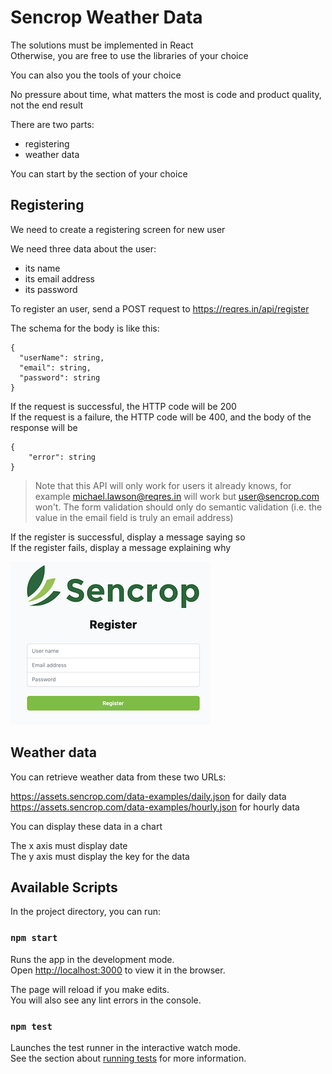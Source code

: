 # Sencrop Weather Data

The solutions must be implemented in React \
Otherwise, you are free to use the libraries of your choice

You can also you the tools of your choice

No pressure about time, what matters the most is code and product quality, not the end result

There are two parts:
- registering
- weather data

You can start by the section of your choice

## Registering

We need to create a registering screen for new user

We need three data about the user:

- its name
- its email address
- its password

To register an user, send a POST request to https://reqres.in/api/register

The schema for the body is like this:

```
{
  "userName": string,
  "email": string,
  "password": string
}
```

If the request is successful, the HTTP code will be 200 \
If the request is a failure, the HTTP code will be 400, and the body of the response will be

```
{
    "error": string
}
```

> Note that this API will only work for users it already knows, for example michael.lawson@reqres.in will work but
> user@sencrop.com won't. The form validation should only do semantic validation (i.e. the value in the email
> field is truly an email address)

If the register is successful, display a message saying so \
If the register fails, display a message explaining why

![Register](./images/register.png)

## Weather data

You can retrieve weather data from these two URLs:

https://assets.sencrop.com/data-examples/daily.json for daily data \
https://assets.sencrop.com/data-examples/hourly.json for hourly data

You can display these data in a chart

The x axis must display date \
The y axis must display the key for the data

## Available Scripts

In the project directory, you can run:

### `npm start`

Runs the app in the development mode.\
Open [http://localhost:3000](http://localhost:3000) to view it in the browser.

The page will reload if you make edits.\
You will also see any lint errors in the console.

### `npm test`

Launches the test runner in the interactive watch mode.\
See the section about [running tests](https://facebook.github.io/create-react-app/docs/running-tests) for more information.


